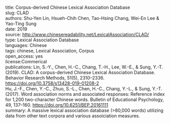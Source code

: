 title: Corpus-derived Chinese Lexical Association Database   
slug: CLAD   
authors: Shu-Yen Lin, Hsueh-Chih Chen, Tao-Hsing Chang, Wei-En Lee & Yao-Ting Sung  
date: 2019  
source: http://www.chinesereadability.net/LexicalAssociation/CLAD/  
type: Lexical Association Database  
languages: Chinese  
tags: chinese, Lexical Association, Corpus  
open_access: yes  
license:Commerical  
publications: Lin, S.-Y., Chen, H.-C., Chang, T.-H., Lee, W.-E., & Sung, Y.-T. (2019). CLAD: A corpus-derived Chinese Lexical Association Database. Behavior Research Methods, 51(5), 2310–2336. https://doi.org/10.3758/s13428-019-01208-2   
Hu, J.-F., Chen, Y.-C., Zhuo, S.-L., Chen, H.-C., Chang, Y.-L., & Sung, Y.-T. (2017). Word association norms and associated responses: Reference index for 1,200 two-character Chinese words. Bulletin of Educational Psychology, 49, 137–160. https://doi.org/10.6251/BEP.20161111   
summary: A massive lexical association database (>80,000 words) utilizing data from other text corpora and various assoiciation measures.

